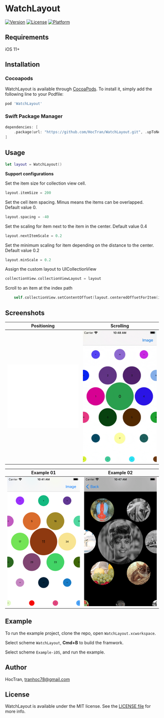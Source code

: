 # WatchLayout

[![Version](https://img.shields.io/cocoapods/v/WatchLayout.svg?style=flat)](https://cocoapods.org/pods/WatchLayout)
[![License](https://img.shields.io/cocoapods/l/WatchLayout.svg?style=flat)](https://cocoapods.org/pods/WatchLayout)
[![Platform](https://img.shields.io/cocoapods/p/WatchLayout.svg?style=flat)](https://cocoapods.org/pods/WatchLayout)

## Requirements

iOS 11+

## Installation

### Cocoapods
WatchLayout is available through [CocoaPods](https://cocoapods.org). To install
it, simply add the following line to your Podfile:

```ruby
pod 'WatchLayout'
```

### Swift Package Manager

```swift
dependencies: [
    .package(url: "https://github.com/HocTran/WatchLayout.git", .upToNextMajor(from: "1.0.0"))
]
```

## Usage

```swift
let layout = WatchLayout()
```

**Support configurations**

Set the item size for collection view cell.
```swift
layout.itemSize = 200
```

Set the cell item spacing. Minus means the items can be overlapped. Default value 0.
```swift
layout.spacing = -40
```

Set the scaling for item next to the item in the center. Default value 0.4
```swift
layout.nextItemScale = 0.2
```

Set the minimum scaling for item depending on the distance to the center.  Default value 0.2
```swift
layout.minScale = 0.2
```

Assign the custom layout to UICollectionView
```swift
collectionView.collectionViewLayout = layout
```

Scroll to an item at the index path
```swift
    self.collectionView.setContentOffset(layout.centeredOffsetForItem(indexPath: IndexPath(item: 0, section: 0)), animated: true)
```

## Screenshots

Positioning | Scrolling
:-------------:|:-------------:
![](Screenshots/positioning.gif)  |  ![](Screenshots/scrolling.gif)


Example 01 | Example 02
:-------------:|:-------------:
![](Screenshots/screenshot_01.png)  |  ![](Screenshots/screenshot_02.png)

## Example

To run the example project, clone the repo, open `WatchLayout.xcworkspace`.

Select scheme `WatchLayout`, **Cmd+B** to build the framwork.

Select scheme `Example-iOS`, and run the example.

## Author

HocTran, tranhoc78@gmail.com

## License

WatchLayout is available under the MIT license. See the [LICENSE file](LICENSE) for more info.
